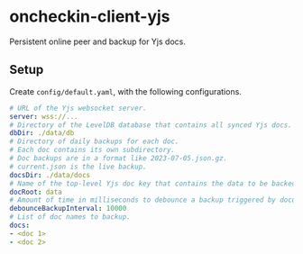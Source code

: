 # oncheckin-client-yjs
Persistent online peer and backup for Yjs docs.

## Setup

Create `config/default.yaml`, with the following configurations.

```yaml
# URL of the Yjs websocket server.
server: wss://...
# Directory of the LevelDB database that contains all synced Yjs docs.
dbDir: ./data/db
# Directory of daily backups for each doc.
# Each doc contains its own subdirectory.
# Doc backups are in a format like 2023-07-05.json.gz.
# current.json is the live backup.
docsDir: ./data/docs
# Name of the top-level Yjs doc key that contains the data to be backed up. This will also be used as the base name for the JSON file representing the latest version of the document.
docRoot: data
# Amount of time in milliseconds to debounce a backup triggered by document updates.
debounceBackupInterval: 10000
# List of doc names to backup.
docs:
- <doc 1>
- <doc 2>
```
